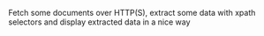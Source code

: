   Fetch some documents over HTTP(S), extract some data with xpath selectors and display extracted data in a nice way